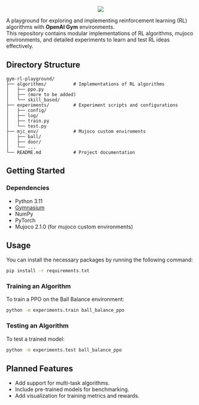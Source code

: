 <p align="center">
    <img src="https://github.com/user-attachments/assets/926f6a81-834f-42ba-b854-a85ba2b501d1"/>
</p>

A playground for exploring and implementing reinforcement learning (RL) algorithms with **OpenAI Gym** environments. \
This repository contains modular implementations of RL algorithms, mujoco environments, and detailed experiments to learn and test RL ideas effectively.

## Directory Structure

```
gym-rl-playground/
├── algorithms/          # Implementations of RL algorithms
│   ├── ppo.py 
│   ├── (more to be added)      
│   └── skill_based/
├── experiments/         # Experiment scripts and configurations
│   ├── config/          
│   ├── log/      
│   ├── train.py        
│   └── test.py         
├── mjc_env/             # Mujoco custom enviroments
│   ├── ball/    
│   ├── door/   
│   └── ...           
└── README.md            # Project documentation
```

## Getting Started
### Dependencies
- Python 3.11
- [Gymnasium]((https://gymnasium.farama.org/index.html))
- NumPy
- PyTorch
- Mujoco 2.1.0 (for mujoco custom environments)

## Usage

You can install the necessary packages by running the following command:
```sh
pip install -r requirements.txt
```

### Training an Algorithm
To train a PPO on the Ball Balance environment:
```bash
python -m experiments.train ball_balance_ppo
```

### Testing an Algorithm
To test a trained model:
```bash
python -m experiments.test ball_balance_ppo
```

## Planned Features
- Add support for multi-task algorithms.
- Include pre-trained models for benchmarking.
- Add visualization for training metrics and rewards.